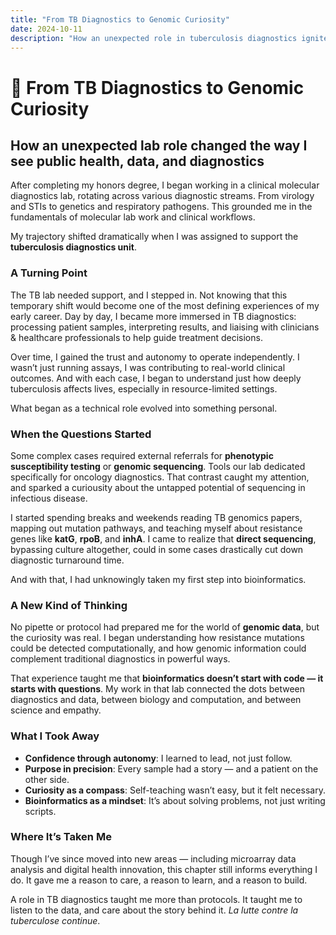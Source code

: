 ```yaml
---
title: "From TB Diagnostics to Genomic Curiosity"
date: 2024-10-11
description: "How an unexpected role in tuberculosis diagnostics ignited my journey into bioinformatics and infectious disease genomics."
---
```


# 🧬 From TB Diagnostics to Genomic Curiosity  
## How an unexpected lab role changed the way I see public health, data, and diagnostics

After completing my honors degree, I began working in a clinical molecular diagnostics lab, rotating across various diagnostic streams. From virology and STIs to genetics and respiratory pathogens. This grounded me in the fundamentals of molecular lab work and clinical workflows.

My trajectory shifted dramatically when I was assigned to support the **tuberculosis diagnostics unit**.

### A Turning Point

The TB lab needed support, and I stepped in. Not knowing that this temporary shift would become one of the most defining experiences of my early career. Day by day, I became more immersed in TB diagnostics: processing patient samples, interpreting results, and liaising with clinicians & healthcare professionals to help guide treatment decisions.

Over time, I gained the trust and autonomy to operate independently. I wasn’t just running assays, I was contributing to real-world clinical outcomes. And with each case, I began to understand just how deeply tuberculosis affects lives, especially in resource-limited settings.

What began as a technical role evolved into something personal.

### When the Questions Started

Some complex cases required external referrals for **phenotypic susceptibility testing** or **genomic sequencing**. Tools our lab dedicated specifically for oncology diagnostics. That contrast caught my attention, and sparked a curiousity about the untapped potential of sequencing in infectious disease.

I started spending breaks and weekends reading TB genomics papers, mapping out mutation pathways, and teaching myself about resistance genes like **katG**, **rpoB**, and **inhA**. I came to realize that **direct sequencing**, bypassing culture altogether, could in some cases drastically cut down diagnostic turnaround time.

And with that, I had unknowingly taken my first step into bioinformatics.

### A New Kind of Thinking

No pipette or protocol had prepared me for the world of **genomic data**, but the curiosity was real. I began understanding how resistance mutations could be detected computationally, and how genomic information could complement traditional diagnostics in powerful ways.

That experience taught me that **bioinformatics doesn’t start with code — it starts with questions**. My work in that lab connected the dots between diagnostics and data, between biology and computation, and between science and empathy.

### What I Took Away

- **Confidence through autonomy**: I learned to lead, not just follow.
- **Purpose in precision**: Every sample had a story — and a patient on the other side.
- **Curiosity as a compass**: Self-teaching wasn’t easy, but it felt necessary.
- **Bioinformatics as a mindset**: It’s about solving problems, not just writing scripts.

### Where It’s Taken Me

Though I’ve since moved into new areas — including microarray data analysis and digital health innovation, this chapter still informs everything I do. It gave me a reason to care, a reason to learn, and a reason to build.

A role in TB diagnostics taught me more than protocols. It taught me to listen to the data, and care about the story behind it. 
*La lutte contre la tuberculose continue*.
